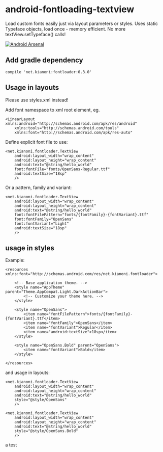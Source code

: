 # android-fontloading-textview
Load custom fonts easily just via layout parameters or styles. Uses static Typeface objects, load once - memory efficient.
No more textView.setTypeface() calls!

[![Android Arsenal](https://img.shields.io/badge/Android%20Arsenal-android--fontloading--textview-brightgreen.svg?style=flat)](http://android-arsenal.com/details/1/1659)

## Add gradle dependency
    compile 'net.kianoni:fontloader:0.3.0'

## Usage in layouts
Please use styles.xml instead!

Add font namespace to xml root element, eg.

    <LinearLayout xmlns:android="http://schemas.android.com/apk/res/android"
        xmlns:tools="http://schemas.android.com/tools"
        xmlns:font="http://schemas.android.com/apk/res-auto"


Define explicit font file to use:

    <net.kianoni.fontloader.TextView
        android:layout_width="wrap_content"
        android:layout_height="wrap_content"
        android:text="@string/hello_world"
        font:fontFile="fonts/OpenSans-Regular.ttf"
        android:textSize="18sp"
        />

Or a pattern, family and variant:

    <net.kianoni.fontloader.TextView
        android:layout_width="wrap_content"
        android:layout_height="wrap_content"
        android:text="@string/hello_world"
        font:fontFilePattern="fonts/{fontFamily}-{fontVariant}.ttf"
        font:fontFamily="OpenSans"
        font:fontVariant="Light"
        android:textSize="18sp"
        />

## usage in styles

Example:

    <resources xmlns:font="http://schemas.android.com/res/net.kianoni.fontloader">

        <!-- Base application theme. -->
        <style name="AppTheme" parent="Theme.AppCompat.Light.DarkActionBar">
            <!-- Customize your theme here. -->
        </style>

        <style name="OpenSans">
            <item name="fontFilePattern">fonts/{fontFamily}-{fontVariant}.ttf</item>
            <item name="fontFamily">OpenSans</item>
            <item name="fontVariant">Regular</item>
            <item name="android:textSize">18sp</item>
        </style>

        <style name="OpenSans.Bold" parent="OpenSans">
            <item name="fontVariant">Bold</item>
        </style>

    </resources>

and usage in layouts:

    <net.kianoni.fontloader.TextView
        android:layout_width="wrap_content"
        android:layout_height="wrap_content"
        android:text="@string/hello_world"
        style="@style/OpenSans"
        />

    <net.kianoni.fontloader.TextView
        android:layout_width="wrap_content"
        android:layout_height="wrap_content"
        android:text="@string/hello_world"
        style="@style/OpenSans.Bold"
        />

a test
